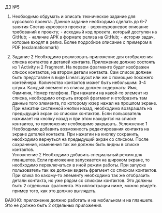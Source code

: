 ДЗ №5
1. Необходимо обдумать и описать техническое задание для курсового проекта. Данное задание необходимо сделать до 6-7 занятия  Состав курсового проекта:  - верхнеуровневое описание требований к проекту; - исходный код проекта, который доступен на GitHub; - наличие APK в формате релиза на GitHub; - история задач, которые входят в релиз.   Более подробное описание с примером в PDF  (exclamationmark) 

2. Задание 2 Необходимо реализовать приложение для отображения списка контактов и деталей контакта. Приложение должно состоять из 1 Activity и 2 Fragment. На первом фрагменте будет изображен список контактов, на втором детали контакта.  Сам список должен быть представлен в виде LinearLayout или же с помощью похожего контейнера. Количество контактов может быть небольшим: 3-4 штуки.   Каждый элемент из списка должен содержать: Имя, Фамилия, Номер телефона.  При нажатии на какой-то элемент из списка, необходимо открыть второй фрагмент и отобразить там данные того элемента, по которому юзер нажал на прошлом экране. При нажатии системной кнопки назад, необходимо возвращать на предыдущий экран со списком контактов. Если пользователь нажимает на кнопку назад и при этом находится на списке контактов, то приложение необходимо закрывать. 
Усложнение 1 Необходимо добавить возможность редактирования контакта на экране деталей контакта. При нажатии на кнопку сохранить, необходимо вернуться на предыдущий экран со списком. После сохранения, изменения так же должны быть видны в списке контактов.  
Усложнение 2 Необходимо добавить специальный режим для планшетов. Если приложение запускается на широком экране, то необходимо переключаться в иной режим работы. При запуске пользователь так же должен видеть фрагмент со списком контактов. При клика по какому-то элементу необходимо так же отобразить детали контакта, но уже рядом со списком контактов. Это должны быть 2 отдельных фрагмента. На иллюстрации ниже, можно увидеть пример того, как это должно выглядеть.  

ВАЖНО: приложение должно работать и на мобильном и на планшете. Это не должно быть 2 отдельных приложения.
